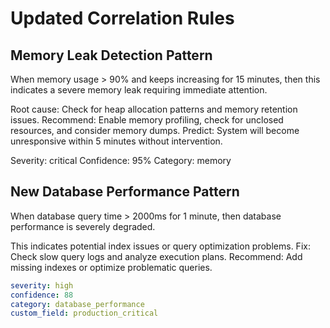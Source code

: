 # Updated Correlation Rules

## Memory Leak Detection Pattern

When memory usage > 90% and keeps increasing for 15 minutes,
then this indicates a severe memory leak requiring immediate attention.

Root cause: Check for heap allocation patterns and memory retention issues.
Recommend: Enable memory profiling, check for unclosed resources, and consider memory dumps.
Predict: System will become unresponsive within 5 minutes without intervention.

Severity: critical
Confidence: 95%
Category: memory

## New Database Performance Pattern

When database query time > 2000ms for 1 minute,
then database performance is severely degraded.

This indicates potential index issues or query optimization problems.
Fix: Check slow query logs and analyze execution plans.
Recommend: Add missing indexes or optimize problematic queries.

```yaml
severity: high
confidence: 88
category: database_performance
custom_field: production_critical
```